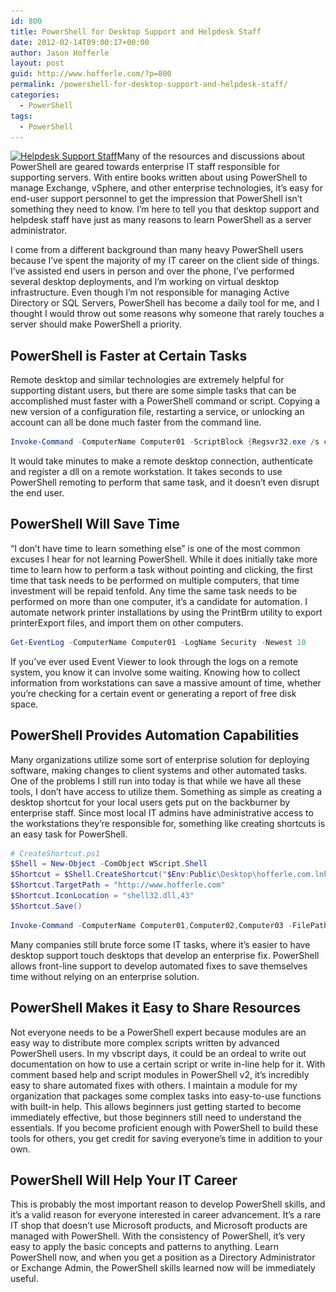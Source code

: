 ```yaml
---
id: 800
title: PowerShell for Desktop Support and Helpdesk Staff
date: 2012-02-14T09:00:17+00:00
author: Jason Hofferle
layout: post
guid: http://www.hofferle.com/?p=800
permalink: /powershell-for-desktop-support-and-helpdesk-staff/
categories:
  - PowerShell
tags:
  - PowerShell
---
```

[<img src="/assets/img/HelpDesk.jpg" alt="Helpdesk Support Staff" title="HelpDesk" width="347" height="346" class="alignleft size-full wp-image-1045" srcset="/assets/img/HelpDesk.jpg 347w, /assets/img/HelpDesk-150x150.jpg 150w, /assets/img/HelpDesk-300x300.jpg 300w" sizes="(max-width: 347px) 100vw, 347px" />](/assets/img/HelpDesk.jpg)Many of the resources and discussions about PowerShell are geared towards enterprise IT staff responsible for supporting servers. With entire books written about using PowerShell to manage Exchange, vSphere, and other enterprise technologies, it&#8217;s easy for end-user support personnel to get the impression that PowerShell isn&#8217;t something they need to know. I&#8217;m here to tell you that desktop support and helpdesk staff have just as many reasons to learn PowerShell as a server administrator.

I come from a different background than many heavy PowerShell users because I&#8217;ve spent the majority of my IT career on the client side of things. I&#8217;ve assisted end users in person and over the phone, I&#8217;ve performed several desktop deployments, and I&#8217;m working on virtual desktop infrastructure. Even though I&#8217;m not responsible for managing Active Directory or SQL Servers, PowerShell has become a daily tool for me, and I thought I would throw out some reasons why someone that rarely touches a server should make PowerShell a priority.

## PowerShell is Faster at Certain Tasks

Remote desktop and similar technologies are extremely helpful for supporting distant users, but there are some simple tasks that can be accomplished must faster with a PowerShell command or script. Copying a new version of a configuration file, restarting a service, or unlocking an account can all be done much faster from the command line.

```powershell
Invoke-Command -ComputerName Computer01 -ScriptBlock {Regsvr32.exe /s c:\Windows\SysWOW64\capicom.dll}
```

It would take minutes to make a remote desktop connection, authenticate and register a dll on a remote workstation. It takes seconds to use PowerShell remoting to perform that same task, and it doesn&#8217;t even disrupt the end user.

## PowerShell Will Save Time

&#8220;I don&#8217;t have time to learn something else&#8221; is one of the most common excuses I hear for not learning PowerShell. While it does initially take more time to learn how to perform a task without pointing and clicking, the first time that task needs to be performed on multiple computers, that time investment will be repaid tenfold. Any time the same task needs to be performed on more than one computer, it&#8217;s a candidate for automation. I automate network printer installations by using the PrintBrm utility to export printerExport files, and import them on other computers.

```powershell
Get-EventLog -ComputerName Computer01 -LogName Security -Newest 10
```

If you&#8217;ve ever used Event Viewer to look through the logs on a remote system, you know it can involve some waiting. Knowing how to collect information from workstations can save a massive amount of time, whether you&#8217;re checking for a certain event or generating a report of free disk space.

## PowerShell Provides Automation Capabilities

Many organizations utilize some sort of enterprise solution for deploying software, making changes to client systems and other automated tasks. One of the problems I still run into today is that while we have all these tools, I don&#8217;t have access to utilize them. Something as simple as creating a desktop shortcut for your local users gets put on the backburner by enterprise staff. Since most local IT admins have administrative access to the workstations they&#8217;re responsible for, something like creating shortcuts is an easy task for PowerShell.

```powershell
# CreateShortcut.ps1
$Shell = New-Object -ComObject WScript.Shell
$Shortcut = $Shell.CreateShortcut("$Env:Public\Desktop\hofferle.com.lnk")
$Shortcut.TargetPath = "http://www.hofferle.com"
$Shortcut.IconLocation = "shell32.dll,43"
$Shortcut.Save()
```

```powershell
Invoke-Command -ComputerName Computer01,Computer02,Computer03 -FilePath C:\CreateShortcut.ps1
```

Many companies still brute force some IT tasks, where it&#8217;s easier to have desktop support touch desktops that develop an enterprise fix. PowerShell allows front-line support to develop automated fixes to save themselves time without relying on an enterprise solution. 

## PowerShell Makes it Easy to Share Resources

Not everyone needs to be a PowerShell expert because modules are an easy way to distribute more complex scripts written by advanced PowerShell users. In my vbscript days, it could be an ordeal to write out documentation on how to use a certain script or write in-line help for it. With comment based help and script modules in PowerShell v2, it&#8217;s incredibly easy to share automated fixes with others. I maintain a module for my organization that packages some complex tasks into easy-to-use functions with built-in help. This allows beginners just getting started to become immediately effective, but those beginners still need to understand the essentials. If you become proficient enough with PowerShell to build these tools for others, you get credit for saving everyone&#8217;s time in addition to your own.

## PowerShell Will Help Your IT Career

This is probably the most important reason to develop PowerShell skills, and it&#8217;s a valid reason for everyone interested in career advancement. It&#8217;s a rare IT shop that doesn&#8217;t use Microsoft products, and Microsoft products are managed with PowerShell. With the consistency of PowerShell, it&#8217;s very easy to apply the basic concepts and patterns to anything. Learn PowerShell now, and when you get a position as a Directory Administrator or Exchange Admin, the PowerShell skills learned now will be immediately useful.